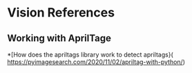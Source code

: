 # Vision References
## Working with AprilTage
*[How does the apriltags library work to detect apriltags}( https://pyimagesearch.com/2020/11/02/apriltag-with-python/)
